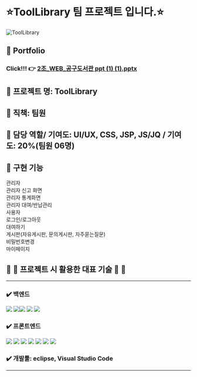 #  :star:ToolLibrary 팀 프로젝트 입니다.:star:

![ToolLibrary](https://user-images.githubusercontent.com/89379902/211279145-64180acb-fd8f-4255-93bc-b9a0f55eb7ac.png)

## :purple_heart: Portfolio
### Click!!! :point_right: [2조_WEB_공구도서관 ppt  (1) (1).pptx](https://github.com/jisun22/ToolLibrary/files/10343058/2._WEB_.ppt.1.1.pptx)


## :purple_heart: 프로젝트 명: ToolLibrary

## :purple_heart: 직책: 팀원

## :purple_heart: 담당 역할/ 기여도: UI/UX, CSS, JSP, JS/JQ / 기여도: 20%(팀원 06명)

## :purple_heart: 구현 기능
관리자 <br/>
관리자 신고 화면 <br/>
관리자 통계화면 <br/>
관리자 대여/반납관리 <br/>
사용자 <br/>
로그인/로그아웃 <br/>
대여하기 <br/>
게시판(자유게시판, 문의게시판, 자주묻는질문) <br/>
비밀번호변경 <br/>
마이페이지

## 🔧 :wrench: 프로젝트 시 활용한 대표 기술 🔧 :wrench:
*********************************************
### ✔️ 백엔드
<img src="https://img.shields.io/badge/Spring-6DB33F?style=for-the-badge&logo=Spring&logoColor=green"> <img src="https://img.shields.io/badge/Spring Boot-6DB33F?style=for-the-badge&logo=Spring Boot&logoColor=yellow"><img src="https://img.shields.io/badge/oracle-F80000?style=for-the-badge&logo=oracle&logoColor=white"> 
  <img src="https://img.shields.io/badge/mysql-4479A1?style=for-the-badge&logo=mysql&logoColor=white">  <img src="https://img.shields.io/badge/java-007396?style=for-the-badge&logo=java&logoColor=white">
<br/>
### ✔️ 프론트엔드
<img src="https://img.shields.io/badge/Redux-764ABC?style=for-the-badge&logo=Redux&logoColor=purple"> <img src="https://img.shields.io/badge/Next.js-000000?style=for-the-badge&logo=Next.js&logoColor=white">
<img src="https://img.shields.io/badge/bootstrap-7952B3?style=for-the-badge&logo=bootstrap&logoColor=white">
  <img src="https://img.shields.io/badge/html5-E34F26?style=for-the-badge&logo=html5&logoColor=white"> 
  <img src="https://img.shields.io/badge/css-1572B6?style=for-the-badge&logo=css3&logoColor=white"> 
  <img src="https://img.shields.io/badge/javascript-F7DF1E?style=for-the-badge&logo=javascript&logoColor=black"> 
  <img src="https://img.shields.io/badge/jquery-0769AD?style=for-the-badge&logo=jquery&logoColor=white">
<br/>
### ✔️ 개발툴: eclipse, Visual Studio Code
*********************************************
